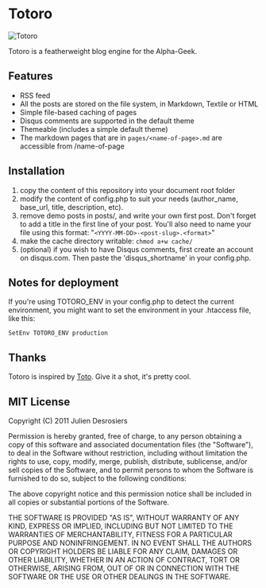 Totoro
======

![Totoro](http://s.juliendesrosiers.ca/totoro-cement-wall.png)

Totoro is a featherweight blog engine for the Alpha-Geek.

Features
--------

* RSS feed
* All the posts are stored on the file system, in Markdown, Textile or HTML
* Simple file-based caching of pages
* Disqus comments are supported in the default theme
* Themeable (includes a simple default theme)
* The markdown pages that are in `pages/<name-of-page>.md` are accessible from
  /name-of-page

Installation
------------

1. copy the content of this repository into your document root folder
2. modify the content of config.php to suit your needs (author_name, base_url, title,
   description, etc).
3. remove demo posts in posts/, and write your own first post. Don't forget to add a
   title in the first line of your post. 
   You'll also need to name your file using this format:
   "`<YYYY-MM-DD>-<post-slug>.<format>`"
4. make the cache directory writable: `chmod a+w cache/`
5. (optional) if you wish to have Disqus comments, first create an account
   on disqus.com. Then paste the 'disqus_shortname' in your config.php.

Notes for deployment
--------------------

If you're using TOTORO_ENV in your config.php to detect the current
environment, you might want to set the environment in your .htaccess file, like
this:

    SetEnv TOTORO_ENV production

Thanks
------

Totoro is inspired by [Toto](http://cloudhead.io/toto). Give it a shot, it's
pretty cool.

MIT License
-----------

Copyright (C) 2011 Julien Desrosiers

Permission is hereby granted, free of charge, to any person obtaining a copy of
this software and associated documentation files (the "Software"), to deal in
the Software without restriction, including without limitation the rights to
use, copy, modify, merge, publish, distribute, sublicense, and/or sell copies
of the Software, and to permit persons to whom the Software is furnished to do
so, subject to the following conditions:

The above copyright notice and this permission notice shall be included in all
copies or substantial portions of the Software.

THE SOFTWARE IS PROVIDED "AS IS", WITHOUT WARRANTY OF ANY KIND, EXPRESS OR
IMPLIED, INCLUDING BUT NOT LIMITED TO THE WARRANTIES OF MERCHANTABILITY,
FITNESS FOR A PARTICULAR PURPOSE AND NONINFRINGEMENT. IN NO EVENT SHALL THE
AUTHORS OR COPYRIGHT HOLDERS BE LIABLE FOR ANY CLAIM, DAMAGES OR OTHER
LIABILITY, WHETHER IN AN ACTION OF CONTRACT, TORT OR OTHERWISE, ARISING FROM,
OUT OF OR IN CONNECTION WITH THE SOFTWARE OR THE USE OR OTHER DEALINGS IN THE
SOFTWARE.

